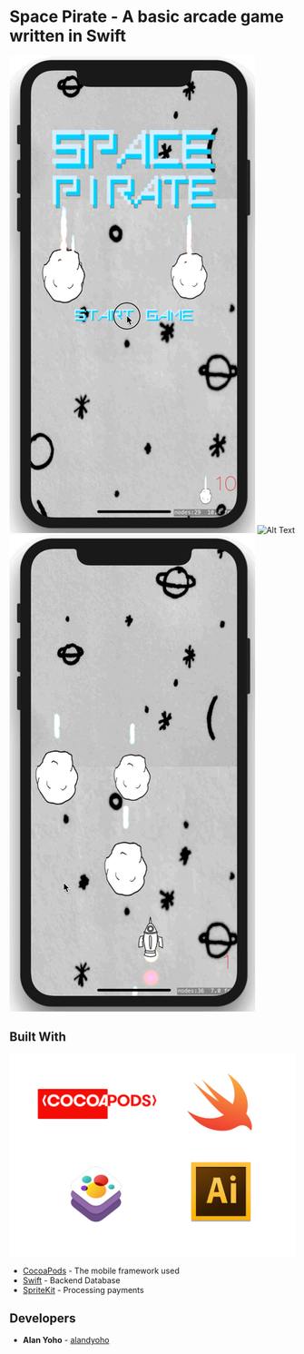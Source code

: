 
# Space Pirate - A basic arcade game written in Swift
![Alt Text](https://github.com/alandyoho/space-pirate/blob/master/assets/startScreen.GIF)
![Alt Text](https://github.com/alandyoho/space-pirate/blob/master/assets/gamePlay.GIF)
![Alt Text](https://github.com/alandyoho/space-pirate/blob/master/assets/gameOver.GIF)


## Built With
![Alt Text](https://github.com/alandyoho/space-pirate/blob/master/assets/spacePirateStack.png)

* [CocoaPods](https://cocoapods.org) - The mobile framework used
* [Swift](https://developer.apple.com/swift/) - Backend Database
* [SpriteKit](https://developer.apple.com/documentation/spritekit) - Processing payments

## Developers
* **Alan Yoho** - [alandyoho](https://github.com/alandyoho)
